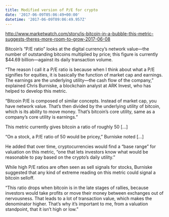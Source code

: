 ```yaml
---
title: Modified version of P/E for crypto
date: '2017-06-09T05:06:49+00:00'
datetime: '2017-06-09T09:06:49.957Z'
---
```



http://www.marketwatch.com/story/is-bitcoin-in-a-bubble-this-metric-suggests-theres-more-room-to-grow-2017-06-08

Bitcoin’s “P/E ratio” looks at the digital currency’s network value—the number of outstanding bitcoins multiplied by price; this figure is currently $44.69 billion—against its daily transaction volume.

“The reason I call it a P/E ratio is because when I think about what a P/E signifies for equities, it is basically the function of market cap and earnings. The earnings are the underlying utility—the cash flow of the company,” explained Chris Burniske, a blockchain analyst at ARK Invest, who has helped to develop this metric.

“Bitcoin P/E is composed of similar concepts. Instead of market cap, you have network value. That’s then divided by the underlying utility of bitcoin, which is its ability to move money. That’s bitcoin’s core utility, same as a company’s core utility is earnings.”

This metric currently gives bitcoin a ratio of roughly 50 [...]

“On a stock, a P/E ratio of 50 would be pricey,” Burniske noted [...]

He added that over time, cryptocurrencies would find a “base range” for valuation on this metric, “one that lets investors know what would be reasonable to pay based on the crypto’s daily utility.”

While high P/E ratios are often seen as sell signals for stocks, Burniske suggested that any kind of extreme reading on this metric could signal a bitcoin selloff.

“This ratio drops when bitcoin is in the late stages of rallies, because investors would take profits or move their money between exchanges out of nervousness. That leads to a lot of transaction value, which makes the denominator higher. That’s why it’s important to me, from a valuation standpoint, that it isn’t high or low.”


